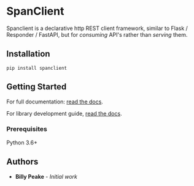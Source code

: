 # SpanClient

Spanclient is a declarative http REST client framework,
similar to Flask / Responder / FastAPI, but for 
_consuming_ API's rather than _serving_ them.

## Installation

``pip install spanclient``

## Getting Started
For full documentation:
[read the docs](https://illuscio-dev.github.io/spanclient-py/).

For library development guide, 
[read the docs](https://illuscio-dev.github.io/islelib-py/).

### Prerequisites

Python 3.6+

## Authors

* **Billy Peake** - *Initial work*

